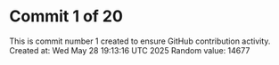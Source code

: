 # Commit 1 of 20

This is commit number 1 created to ensure GitHub contribution activity.
Created at: Wed May 28 19:13:16 UTC 2025
Random value: 14677
